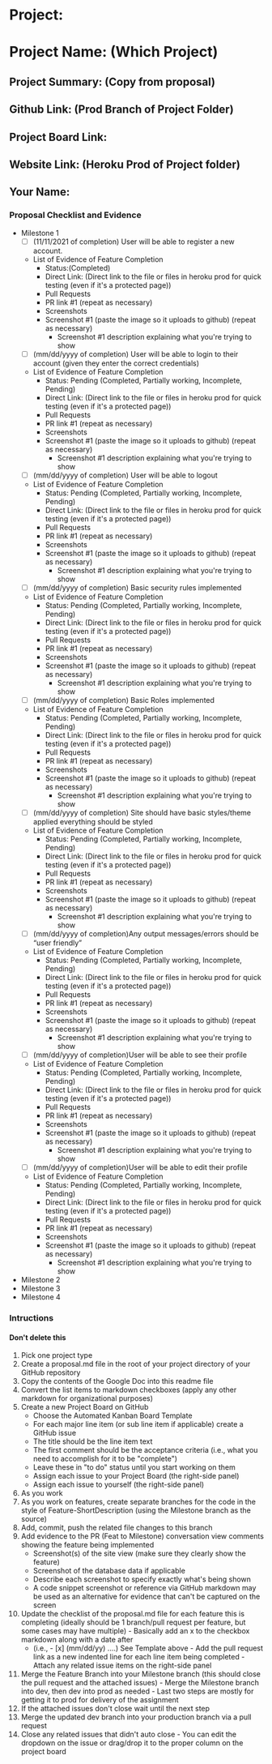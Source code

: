# Project: 

# Project Name: (Which Project)
## Project Summary: (Copy from proposal)
## Github Link: (Prod Branch of Project Folder)
## Project Board Link: 
## Website Link: (Heroku Prod of Project folder)
## Your Name:

<!--
### Line item / Feature template (use this for each bullet point)
#### Don't delete this

- [ ] (mm/dd/yyyy of completion) Feature Title (from the proposal bullet point, if it's a sub-point indent it properly)
  -  List of Evidence of Feature Completion
    - Status: Pending (Completed, Partially working, Incomplete, Pending)
    - Direct Link: (Direct link to the file or files in heroku prod for quick testing (even if it's a protected page))
    - Pull Requests
      - PR link #1 (repeat as necessary)
    - Screenshots
      - Screenshot #1 (paste the image so it uploads to github) (repeat as necessary)
        - Screenshot #1 description explaining what you're trying to show
### End Line item / Feature Template
--> 
### Proposal Checklist and Evidence

- Milestone 1
    - [ ] (11/11/2021 of completion) User will be able to register a new account.
    -  List of Evidence of Feature Completion
        - Status:(Completed)
        - Direct Link: (Direct link to the file or files in heroku prod for quick testing (even if it's a protected page))
        - Pull Requests
        - PR link #1 (repeat as necessary)
        - Screenshots
        - Screenshot #1 (paste the image so it uploads to github) (repeat as necessary)
            - Screenshot #1 description explaining what you're trying to show
    - [ ] (mm/dd/yyyy of completion) User will be able to login to their account (given they enter the correct credentials)
    -  List of Evidence of Feature Completion
        - Status: Pending (Completed, Partially working, Incomplete, Pending)
        - Direct Link: (Direct link to the file or files in heroku prod for quick testing (even if it's a protected page))
        - Pull Requests
        - PR link #1 (repeat as necessary)
        - Screenshots
        - Screenshot #1 (paste the image so it uploads to github) (repeat as necessary)
            - Screenshot #1 description explaining what you're trying to show
    - [ ] (mm/dd/yyyy of completion) User will be able to logout
    -  List of Evidence of Feature Completion
        - Status: Pending (Completed, Partially working, Incomplete, Pending)
        - Direct Link: (Direct link to the file or files in heroku prod for quick testing (even if it's a protected page))
        - Pull Requests
        - PR link #1 (repeat as necessary)
        - Screenshots
        - Screenshot #1 (paste the image so it uploads to github) (repeat as necessary)
            - Screenshot #1 description explaining what you're trying to show
    - [ ] (mm/dd/yyyy of completion) Basic security rules implemented
    -  List of Evidence of Feature Completion
        - Status: Pending (Completed, Partially working, Incomplete, Pending)
        - Direct Link: (Direct link to the file or files in heroku prod for quick testing (even if it's a protected page))
        - Pull Requests
        - PR link #1 (repeat as necessary)
        - Screenshots
        - Screenshot #1 (paste the image so it uploads to github) (repeat as necessary)
            - Screenshot #1 description explaining what you're trying to show
    - [ ] (mm/dd/yyyy of completion) Basic Roles implemented
    -  List of Evidence of Feature Completion
        - Status: Pending (Completed, Partially working, Incomplete, Pending)
        - Direct Link: (Direct link to the file or files in heroku prod for quick testing (even if it's a protected page))
        - Pull Requests
        - PR link #1 (repeat as necessary)
        - Screenshots
        - Screenshot #1 (paste the image so it uploads to github) (repeat as necessary)
            - Screenshot #1 description explaining what you're trying to show
    - [ ] (mm/dd/yyyy of completion) Site should have basic styles/theme applied everything     should be styled
    -  List of Evidence of Feature Completion
        - Status: Pending (Completed, Partially working, Incomplete, Pending)
        - Direct Link: (Direct link to the file or files in heroku prod for quick testing (even if it's a protected page))
        - Pull Requests
        - PR link #1 (repeat as necessary)
        - Screenshots
        - Screenshot #1 (paste the image so it uploads to github) (repeat as necessary)
            - Screenshot #1 description explaining what you're trying to show
    - [ ] (mm/dd/yyyy of completion)Any output messages/errors should be “user friendly”
    -  List of Evidence of Feature Completion
        - Status: Pending (Completed, Partially working, Incomplete, Pending)
        - Direct Link: (Direct link to the file or files in heroku prod for quick testing (even if it's a protected page))
        - Pull Requests
        - PR link #1 (repeat as necessary)
        - Screenshots
        - Screenshot #1 (paste the image so it uploads to github) (repeat as necessary)
            - Screenshot #1 description explaining what you're trying to show
    - [ ] (mm/dd/yyyy of completion)User will be able to see their profile
    -  List of Evidence of Feature Completion
        - Status: Pending (Completed, Partially working, Incomplete, Pending)
        - Direct Link: (Direct link to the file or files in heroku prod for quick testing (even if it's a protected page))
        - Pull Requests
        - PR link #1 (repeat as necessary)
        - Screenshots
        - Screenshot #1 (paste the image so it uploads to github) (repeat as necessary)
            - Screenshot #1 description explaining what you're trying to show
   - [ ] (mm/dd/yyyy of completion)User will be able to edit their profile
    -  List of Evidence of Feature Completion
        - Status: Pending (Completed, Partially working, Incomplete, Pending)
        - Direct Link: (Direct link to the file or files in heroku prod for quick testing (even if it's a protected page))
        - Pull Requests
        - PR link #1 (repeat as necessary)
        - Screenshots
        - Screenshot #1 (paste the image so it uploads to github) (repeat as necessary)
            - Screenshot #1 description explaining what you're trying to show
- Milestone 2
- Milestone 3
- Milestone 4
### Intructions
#### Don't delete this
1. Pick one project type
2. Create a proposal.md file in the root of your project directory of your GitHub repository
3. Copy the contents of the Google Doc into this readme file
4. Convert the list items to markdown checkboxes (apply any other markdown for organizational purposes)
5. Create a new Project Board on GitHub
   - Choose the Automated Kanban Board Template
   - For each major line item (or sub line item if applicable) create a GitHub issue
   - The title should be the line item text
   - The first comment should be the acceptance criteria (i.e., what you need to accomplish for it to be "complete")
   - Leave these in "to do" status until you start working on them
   - Assign each issue to your Project Board (the right-side panel)
   - Assign each issue to yourself (the right-side panel)
6. As you work
  1. As you work on features, create separate branches for the code in the style of Feature-ShortDescription (using the Milestone branch as the source)
  2. Add, commit, push the related file changes to this branch
  3. Add evidence to the PR (Feat to Milestone) conversation view comments showing the feature being implemented
     - Screenshot(s) of the site view (make sure they clearly show the feature)
     - Screenshot of the database data if applicable
     - Describe each screenshot to specify exactly what's being shown
     - A code snippet screenshot or reference via GitHub markdown may be used as an alternative for evidence that can't be captured on the screen
  4. Update the checklist of the proposal.md file for each feature this is completing (ideally should be 1 branch/pull request per feature, but some cases may have multiple)
    - Basically add an x to the checkbox markdown along with a date after
      - (i.e.,   - [x] (mm/dd/yy) ....) See Template above
    - Add the pull request link as a new indented line for each line item being completed
    - Attach any related issue items on the right-side panel
  5. Merge the Feature Branch into your Milestone branch (this should close the pull request and the attached issues)
    - Merge the Milestone branch into dev, then dev into prod as needed
    - Last two steps are mostly for getting it to prod for delivery of the assignment 
  7. If the attached issues don't close wait until the next step
  8. Merge the updated dev branch into your production branch via a pull request
  9. Close any related issues that didn't auto close
    - You can edit the dropdown on the issue or drag/drop it to the proper column on the project board